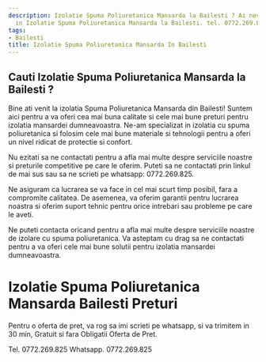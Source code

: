 ```yaml
---
description: Izolatie Spuma Poliuretanica Mansarda la Bailesti ? Ai nevoie de un profesionist
  in Izolatie Spuma Poliuretanica Mansarda la Bailesti. tel. 0772.269.825
tags:
- Bailesti
title: Izolatie Spuma Poliuretanica Mansarda In Bailesti
---
```



## Cauti Izolatie Spuma Poliuretanica Mansarda la Bailesti ?

Bine ati venit la izolatia Spuma Poliuretanica Mansarda din Bailesti! Suntem aici pentru a va oferi cea mai buna calitate si cele mai bune preturi pentru izolatia mansardei dumneavoastra. Ne-am specializat in izolatia cu spuma poliuretanica si folosim cele mai bune materiale si tehnologii pentru a oferi un nivel ridicat de protectie si confort. 

Nu ezitati sa ne contactati pentru a afla mai multe despre serviciile noastre si preturile competitive pe care le oferim. Puteti sa ne contactati prin linkul de mai sus sau sa ne scrieti pe whatsapp: 0772.269.825. 

Ne asiguram ca lucrarea se va face in cel mai scurt timp posibil, fara a compromite calitatea. De asemenea, va oferim garantii pentru lucrarea noastra si oferim suport tehnic pentru orice intrebari sau probleme pe care le aveti. 

Ne puteti contacta oricand pentru a afla mai multe despre serviciile noastre de izolare cu spuma poliuretanica. Va asteptam cu drag sa ne contactati pentru a va oferi cele mai bune solutii pentru izolatia mansardei dumneavoastra.

# Izolatie Spuma Poliuretanica Mansarda Bailesti Preturi
Pentru o oferta de pret, va rog sa imi scrieti pe whatsapp, si va trimitem in 30 min, Gratuit si fara Obligatii Oferta de Pret.

Tel. 0772.269.825
Whatsapp. 0772.269.825